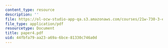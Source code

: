```yaml
---
content_type: resource
description: ''
file: https://ol-ocw-studio-app-qa.s3.amazonaws.com/courses/21w-730-3-expository-writing-autobiography-theory-and-practice-spring-2001/44fbfa79aa23a69a6bce81330c746a0d_paper4.pdf
file_type: application/pdf
resourcetype: Document
title: paper4.pdf
uid: 44fbfa79-aa23-a69a-6bce-81330c746a0d
---
```


